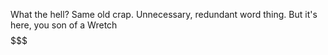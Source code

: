 What the hell? Same old crap. Unnecessary, redundant word thing. But it's here, you son of a Wretch $$$$$$$$$$$$$$$
